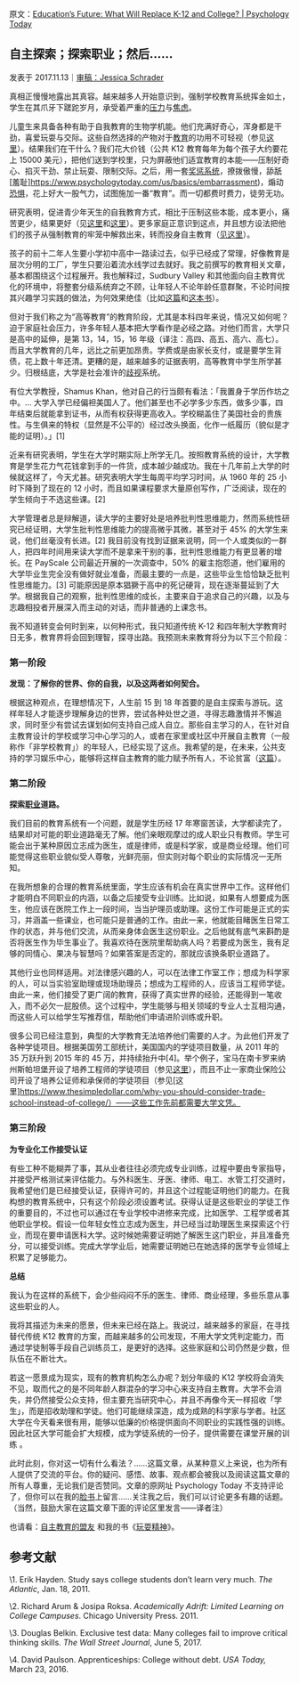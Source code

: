 原文：[Education’s Future: What Will Replace K-12 and College? | Psychology Today](https://www.psychologytoday.com/us/blog/freedom-learn/201711/education-s-future-what-will-replace-k-12-and-college)

## 自主探索；探索职业；然后……

发表于 2017.11.13｜[审稿：Jessica Schrader](https://www.psychologytoday.com/us/docs/editorial-process)

真相正慢慢地露出其真容。越来越多人开始意识到，强制学校教育系统挥金如土，学生在其爪牙下蹉跎岁月，承受着严重的[压力](https://www.psychologytoday.com/us/basics/stress)与[焦虑](https://www.psychologytoday.com/us/basics/anxiety)。

儿童生来具备各种有助于自我教育的生物学机能。他们充满好奇心，浑身都是干劲，喜爱玩耍与交际。这些自然选择的产物对于[教育](https://www.psychologytoday.com/us/basics/education)的功用不可轻视（参见[这里](https://www.psychologytoday.com/us/blog/freedom-learn/201609/biological-foundations-self-directed-education)）。结果我们在干什么？我们花大价钱（公共 K12 教育每年为每个孩子大约要花上 15000 美元），把他们送到学校里，只为屏蔽他们适宜教育的本能——压制好奇心、掐灭干劲、禁止玩耍、限制交际。之后，用一套[奖惩系统](https://www.psychologytoday.com/us/basics/punishment)，撩拨傲慢，舔舐[羞耻]https://www.psychologytoday.com/us/basics/embarrassment)，煽动[恐惧](https://www.psychologytoday.com/us/basics/fear)，花上好大一股气力，试图施加一番“教育”。而一切都费时费力，徒劳无功。

研究表明，促进青少年天生的自我教育方式，相比于压制这些本能，成本更小，痛苦更少，结果更好（见[这里](http://education.oxfordre.com/view/10.1093/acrefore/9780190264093.001.0001/acrefore-9780190264093-e-80)和[这里](https://www.amazon.com/Free-Learn-Unleashing-Instinct-Self-Reliant/dp/0465084990/ref=sr_1_1?s=books&ie=UTF8&qid=1440592828&sr=1-1&keywords=peter+gray+free+to+learn)）。更多家庭正意识到这点，并且想方设法把他们的孩子从强制教育的牢笼中解救出来，转而投身自主教育（[见这里](https://www.self-directed.org/)）。

孩子的前十二年人生要小学初中高中一路读过去，似乎已经成了常理，好像教育是层次分明的工厂，学生只要沿着流水线学过去就好。我之前撰写的教育相关文章，基本都围绕这个过程展开。我也解释过，Sudbury Valley 和其他面向自主教育优化的环境中，将整套分级系统弃之不顾，让年轻人不论年龄任意群聚，不论时间按其兴趣学习实践的做法，为何效果绝佳（比如[这篇](https://www.psychologytoday.com/us/blog/freedom-learn/200809/the-natural-environment-children-s-self-education)和[这本书](https://www.amazon.com/Free-Learn-Unleashing-Instinct-Self-Reliant/dp/0465084990/ref=sr_1_1?s=books&ie=UTF8&qid=1440592828&sr=1-1&keywords=peter+gray+free+to+learn)）。

但对于我们称之为“高等教育”的教育阶段，尤其是本科四年来说，情况又如何呢？迫于家庭社会压力，许多年轻人基本把大学看作是必经之路。对他们而言，大学只是高中的延伸，是第 13，14，15，16 年级（译注：高四、高五、高六、高七）。而且大学教育的几年，远比之前更加昂贵。学费或是由家长支付，或是要学生背债，花上数十年还清。更糟的是，越来越多的证据表明，高等教育中学生所学甚少。归根结底，大学是社会准许的[歧视](https://www.psychologytoday.com/us/basics/bias)系统。

有位大学教授，Shamus Khan，他对自己的行当颇有看法：「我置身于学历作坊之中。… 大学入学已经偏袒美国人了。他们甚至也不必学多少东西，做多少事，四年结束后就能拿到证书，从而有权获得更高收入。学校糊盖住了美国社会的贵族性。与生俱来的特权（显然是不公平的）经过改头换面，化作一纸履历（貌似是才能的证明）。」[1]

近来有研究表明，学生在大学时期实际上所学无几。按照教育系统的设计，大学教育是学生花力气花钱拿到手的一件货，成本越少越成功。我在十几年前上大学的时候就这样了，今天尤甚。研究表明大学生每周平均学习时间，从 1960 年的 25 小时下降到了现在的 12 小时，而且如果课程要求大量原创写作，广泛阅读，现在的学生倾向于不选这些课。[2]

大学管理者总是辩解道，读大学的主要好处是培养批判性思维能力，然而系统性研究已经证明，大学生批判性思维能力的提高微乎其微，甚至对于 45% 的大学生来说，他们丝毫没有长进。[2] 我目前没有找到证据来说明，同一个人或类似的一群人，把四年时间用来读大学而不是拿来干别的事，批判性思维能力有更显著的增长。在 PayScale 公司最近开展的一次调查中，50% 的雇主抱怨道，他们雇用的大学毕业生完全没有做好就业准备，而最主要的一点是，这些毕业生恰恰缺乏批判性思维能力。[3] 可能原因是原本猖獗于高中的死记硬背，现在逐渐蔓延到了大学。根据我自己的观察，批判性思维的成长，主要来自于追求自己的兴趣，以及与志趣相投者开展深入而主动的对话，而非普通的上课念书。

我不知道转变会何时到来，以何种形式，我只知道传统 K-12 和四年制大学教育时日无多，教育界将会回到理智，探寻出路。我预测未来教育将分为以下三个阶段：

### 第一阶段

**发现：了解你的世界、你的自我，以及这两者如何契合。**

根据这种观点，在理想情况下，人生前 15 到 18 年首要的是自主探索与游玩。这样年轻人才能逐步理解身边的世界，尝试各种处世之道，寻得志趣激情并不懈追求，同时至少有尝试去谋划如何支持自己成人自立。那些自主学习的人，在针对自主教育设计的学校或学习中心学习的人，或者在家里或社区中开展自主教育（一般称作「非学校教育」）的年轻人，已经实现了这点。我希望的是，在未来，公共支持的学习娱乐中心，能够将这样自主教育的能力赋予所有人，不论贫富（[这篇](https://www.psychologytoday.com/us/blog/freedom-learn/200909/our-social-obligation-educational-opportunity-not-coercion)）。

### 第二阶段

**探索[职业](https://www.psychologytoday.com/us/basics/career)道路。**

我们目前的教育系统有一个问题，就是学生历经 17 年寒窗苦读，大学都读完了，结果却对可能的职业道路毫无了解。他们亲眼观摩过的成人职业只有教师。学生可能会出于某种原因立志成为医生，或是律师，或是科学家，或是商业经理。他们可能觉得这些职业貌似受人尊敬，光鲜亮丽，但实则对每个职业的实际情况一无所知。

在我所想象的合理的教育系统里面，学生应该有机会在真实世界中工作。这样他们才能明白不同职业的内涵，以备之后接受专业训练。比如说，如果有人想要成为医生，他应该在医院工作上一段时间，当当护理员或助理。这份工作可能是正式的实习，并涵盖一些课业，也可能只是普通的工作。由此一来，他就能目睹医生日常工作的状态，并与他们交流，从而亲身体会医生这份职业。之后他就有底气来斟酌是否将医生作为毕生事业了。我喜欢待在医院里帮助病人吗？若要成为医生，我有足够的同情心、果决与智慧吗？如果答案是否定的，那就应该换条职业道路了。

其他行业也同样适用。对法律感兴趣的人，可以在法律工作室工作；想成为科学家的人，可以当实验室助理或现场助理员；想成为工程师的人，应该当工程师学徒。由此一来，他们接受了更广阔的教育，获得了真实世界的经验，还能得到一笔收入，而不必欠一屁股债。这个过程中，学生能够与相关领域的专业人士互相沟通，而这些人可以给学生写推荐信，帮助他们申请进阶训练或升职。

很多公司已经注意到，典型的大学教育无法培养他们需要的人才。为此他们开发了各种学徒项目。根据美国劳工部统计，美国国内的学徒项目数量，从 2011 年的 35 万跃升到 2015 年的 45 万，并持续抬升中[4]。举个例子，宝马在南卡罗来纳州斯帕坦堡开设了培养工程师的学徒项目（参见[这里](https://www.pbs.org/newshour/nation/why-an-apprenticeship-may-be-a-faster-ticket-to-the-american-dream-than-a-college-degree)），而且不止一家商业保险公司开设了培养公证师和承保师的学徒项目（参见[这里]https://www.thesimpledollar.com/why-you-should-consider-trade-school-instead-of-college/）——这些工作先前都需要大学文凭。

### 第三阶段

**为专业化工作接受认证**

有些工种不能糊弄了事，其从业者往往必须完成专业训练，过程中要由专家指导，并接受严格测试来评估能力。与外科医生、牙医、律师、电工、水管工打交道时，我希望他们是已经接受认证，获得许可的，并且这个过程能证明他们的能力。在我构想的教育系统中，只有这个阶段必须设置考试。获得认证是这些职业的学徒工作的重要目的，不过也可以通过在专业学校中进修来完成，比如医学、工程学或者其他职业学校。假设一位年轻女性立志成为医生，并已经当过助理医生来探索这个行业，而现在要申请医科大学。这时候她需要证明她了解医生这门职业，并且准备充分，可以接受训练。完成大学学业后，她需要证明她已在她选择的医学专业领域上积累了足够能力。

**总结**

我认为在这样的系统下，会少些闷闷不乐的医生、律师、商业经理，多些乐意从事这些职业的人。

我将其描述为未来的愿景，但未来已经在路上。我说过，越来越多的家庭，在寻找替代传统 K12 教育的方案，而越来越多的公司发现，不用大学文凭判定能力，而通过学徒制等手段自己训练员工，是更好的选择。这些家庭和公司仍然是少数，但队伍在不断壮大。

若这一愿景成为现实，现有的教育机构怎么办呢？划分年级的 K12 学校将会消失不见，取而代之的是不同年龄人群混杂的学习中心来支持自主教育。大学不会消失，并仍然接受公众支持，但主要充当研究中心，并且不再像今天一样招收「学生」，而是招收助理和学徒。他们可能继续深造，成为成熟的科学家与学者。社区大学在今天看来很有用，能够以低廉的价格提供面向不同职业的实践性强的训练。因此社区大学可能会扩大规模，成为学徒系统的一份子，提供需要在课堂开展的训练 。

此时此刻，你对这一切有什么看法？……这篇文章，从某种意义上来说，也为所有人提供了交流的平台。你的疑问、感悟、故事、观点都会被我以及阅读这篇文章的所有人尊重，无论我们是否赞同。文章的原网址 Psychology Today 不支持评论了，但你可以在我的[脸书](https://www.facebook.com/peter.gray.3572)上留言……关注我之后，我们可以讨论更多有趣的话题。（当然，鼓励大家在这篇文章下面的评论区里发言——译者注）

也请看：[自主教育的盟友](https://www.self-directed.org/) 和我的书《[玩耍精神](https://www.amazon.com/Free-Learn-Unleashing-Instinct-Self-Reliant/dp/0465084990/ref=sr_1_1?s=books&ie=UTF8&qid=1440592828&sr=1-1&keywords=peter+gray+free+to+learn)》。

## 参考文献

\1. Erik Hayden. Study says college students don’t learn very much. *The Atlantic*, Jan. 18, 2011.

\2. Richard Arum & Josipa Roksa. *Academically Adrift: Limited Learning on College Campuses*. Chicago University Press. 2011.

\3. Douglas Belkin. Exclusive test data: Many colleges fail to improve critical thinking skills. *The Wall Street Journal*, June 5, 2017.

\4. David Paulson. Apprenticeships: College without debt. *USA Today,* March 23, 2016.